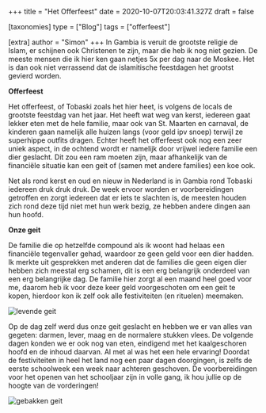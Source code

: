 +++
title = "Het Offerfeest"
date = 2020-10-07T20:03:41.327Z
draft = false

[taxonomies]
type = ["Blog"]
tags = ["offerfeest"]

[extra]
author = "Simon"
+++
In Gambia is veruit de grootste religie de Islam, er schijnen ook Christenen te zijn, maar die heb ik nog niet gezien. De meeste mensen die ik hier ken gaan netjes 5x per dag naar de Moskee. Het is dan ook niet verrassend dat de islamitische feestdagen het grootst gevierd worden.<!-- more -->

**Offerfeest**

Het offerfeest, of Tobaski zoals het hier heet, is volgens de locals de grootste feestdag van het jaar. Het heeft wat weg van kerst, iedereen gaat lekker eten met de hele familie, maar ook van St. Maarten en carnaval, de kinderen gaan namelijk alle huizen langs (voor geld ipv snoep) terwijl ze superhippe outfits dragen. Echter heeft het offerfeest ook nog een zeer uniek aspect, in de ochtend wordt er namelijk door vrijwel iedere familie een dier geslacht. Dit zou een ram moeten zijn, maar afhankelijk van de financiële situatie kan een geit of (samen met andere families) een koe ook.

Net als rond kerst en oud en nieuw in Nederland is in Gambia rond Tobaski iedereen druk druk druk. De week ervoor worden er voorbereidingen getroffen en zorgt iedereen dat er iets te slachten is, de meesten houden zich rond deze tijd niet met hun werk bezig, ze hebben andere dingen aan hun hoofd.

**Onze geit**

De familie die op hetzelfde compound als ik woont had helaas een financiële tegenvaller gehad, waardoor ze geen geld voor een dier hadden. Ik merkte uit gesprekken met anderen dat de families die geen eigen dier hebben zich meestal erg schamen, dit is een erg belangrijk onderdeel van een erg belangrijke dag. De familie hier zorgt al een maand heel goed voor me, daarom heb ik voor deze keer geld voorgeschoten om een geit te kopen, hierdoor kon ik zelf ook alle festiviteiten (en rituelen) meemaken.

![](https://res.cloudinary.com/bonfari/image/upload/c_fill,f_auto,q_auto,w_768/v1598465948/header-bg.jpg "levende geit")

Op de dag zelf werd dus onze geit geslacht en hebben we er van alles van gegeten: darmen, lever, maag en de normalere stukken vlees. De volgende dagen konden we er ook nog van eten, eindigend met het kaalgeschoren hoofd en de inhoud daarvan. Al met al was het een hele ervaring! Doordat de festiviteiten in heel het land nog een paar dagen doorgingen, is zelfs de eerste schoolweek een week naar achteren geschoven. De voorbereidingen voor het openen van het schooljaar zijn in volle gang, ik hou jullie op de hoogte van de vorderingen!

![](https://res.cloudinary.com/bonfari/image/upload/c_fill,f_auto,q_auto,w_768/v1598465948/header-bg.jpg "gebakken geit")